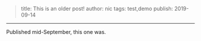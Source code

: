 > title: This is an older post!
> author: nic
> tags: test,demo
> publish: 2019-09-14
---

Published mid-September, this one was.
